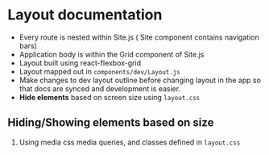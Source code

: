 # Layout documentation
- Every route is nested within Site.js ( Site component contains navigation bars)
- Application body is within the Grid component of Site.js
- Layout built using react-flexbox-grid
- Layout mapped out in `components/dev/Layout.js`
- Make changes to dev layout outline before changing layout in the app so that
  docs are synced and development is easier.
- **Hide elements** based on screen size using `layout.css`

## Hiding/Showing elements based on size
1. Using media css media queries, and classes defined in `layout.css`
